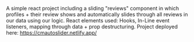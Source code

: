  A simple react project including a sliding "reviews" component in which profiles + their review shows and automatically slides through all reviews in our data using our logic. React elements used: Hooks, In-Line event listeners, mapping through data + prop destructuring. 
Project deployed here: https://cmautoslider.netlify.app/
